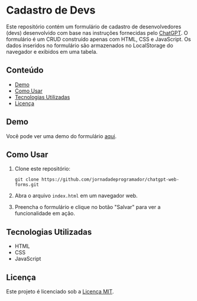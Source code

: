 # Cadastro de Devs

Este repositório contém um formulário de cadastro de desenvolvedores (devs) desenvolvido com base nas instruções fornecidas pelo [ChatGPT](https://chat.openai.com/). O formulário é um CRUD construído apenas com HTML, CSS e JavaScript. Os dados inseridos no formulário são armazenados no LocalStorage do navegador e exibidos em uma tabela.


## Conteúdo

- [Demo](#demo)
- [Como Usar](#como-usar)
- [Tecnologias Utilizadas](#tecnologias-utilizadas)
- [Licença](#licença)

## Demo

Você pode ver uma demo do formulário [aqui](https://jornadadeprogramador.github.io/chatgpt-web-forms/).

## Como Usar

1. Clone este repositório:
   ```
   git clone https://github.com/jornadadeprogramador/chatgpt-web-forms.git
   ```

2. Abra o arquivo `index.html` em um navegador web.

3. Preencha o formulário e clique no botão "Salvar" para ver a funcionalidade em ação.

## Tecnologias Utilizadas

* HTML
* CSS
* JavaScript

## Licença

Este projeto é licenciado sob a [Licença MIT](https://opensource.org/license/mit/).

